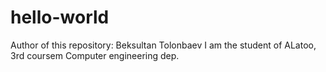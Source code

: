 # hello-world
Author of this repository: Beksultan Tolonbaev
I am the student of ALatoo, 3rd coursem Computer engineering dep.
